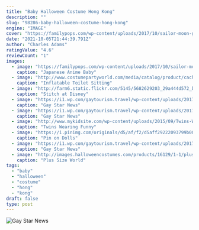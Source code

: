 ```yaml
---
title: "Baby Halloween Costume Hong Kong"
description: ""
slug: "98286-baby-halloween-costume-hong-kong"
engine: "IMAGE"
cover: "https://familypops.com/wp-content/uploads/2017/10/sailor-moon-girls-12.jpg"
date: "2021-10-05T21:44:39.791Z"
author: "Charles Adams"
ratingValue: "4.6"
reviewCount: "1"
images:
  - image: "https://familypops.com/wp-content/uploads/2017/10/sailor-moon-girls-12.jpg"
    caption: "Japanese Anime Baby"
  - image: "http://www.costumepartyworld.com/media/catalog/product/cache/1/image/650x/040ec09b1e35df139433887a97daa66f/h/l/hlw-inflate-toilet_2_.jpg"
    caption: "Inflatable Toilet Sitting"
  - image: "http://farm6.static.flickr.com/5145/5682629203_29a444d572_b.jpg"
    caption: "Stitch at Disney"
  - image: "https://i1.wp.com/gaytourism.travel/wp-content/uploads/2017/10/pink-dot-2017-5.jpg?resize=640%2C414&ssl=1"
    caption: "Gay Star News"
  - image: "https://i1.wp.com/gaytourism.travel/wp-content/uploads/2017/10/16908009_1814575492199231_2799187623124402176_n.jpg?resize=640%2C479&ssl=1"
    caption: "Gay Star News"
  - image: "http://www.mykidsite.com/wp-content/uploads/2015/09/Twins-Wearing-Funny-Costume-MK12310.jpg"
    caption: "Twins Wearing Funny"
  - image: "https://i.pinimg.com/originals/d5/af/f2/d5aff29222093799b0069ac0fb7c2d1d.jpg"
    caption: "Pin on Dolls"
  - image: "https://i1.wp.com/gaytourism.travel/wp-content/uploads/2017/10/pink-dot-2017-2-849x550.jpg?resize=640%2C415&ssl=1"
    caption: "Gay Star News"
  - image: "http://images.halloweencostumes.com/products/16129/1-1/plus-size-world-traveler-costume.jpg"
    caption: "Plus Size World"
tags:
  - "baby"
  - "halloween"
  - "costume"
  - "hong"
  - "kong"
draft: false
type: post
---
```



![Gay Star News](https://i1.wp.com/gaytourism.travel/wp-content/uploads/2017/10/16908009_1814575492199231_2799187623124402176_n.jpg?resize=640%2C479&ssl=1 "Gay Star News")


<!--inArticleAds-->

<!--galleryOne-->


<!--inArticleAds-->

<!--galleryTwo-->


<!--galleryThree-->

